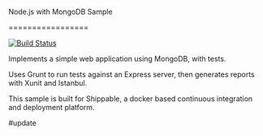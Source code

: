 Node.js with MongoDB Sample 

=================

[![Build Status](https://apibeta.shippable.com/projects/54eadbce91426fd6a78f7721/badge?branchName=master)](https://appbeta.shippable.com/projects/54eadbce91426fd6a78f7721/builds/latest)

Implements a simple web application using MongoDB, with tests.

Uses Grunt to run tests against an Express server, then generates reports with Xunit and Istanbul.

This sample is built for Shippable, a docker based continuous integration and deployment platform.

#update
